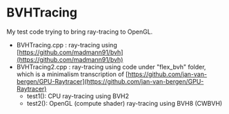 # BVHTracing

My test code trying to bring ray-tracing to OpenGL.

* BVHTracing.cpp : ray-tracing using [https://github.com/madmann91/bvh](https://github.com/madmann91/bvh)
* BVHTracing2.cpp : ray-tracing using code under "flex_bvh" folder, which is a minimalism transcription of [https://github.com/jan-van-bergen/GPU-Raytracer](https://github.com/jan-van-bergen/GPU-Raytracer)
    - test1(): CPU ray-tracing using BVH2
    - test2(): OpenGL (compute shader) ray-tracing using BVH8 (CWBVH)



